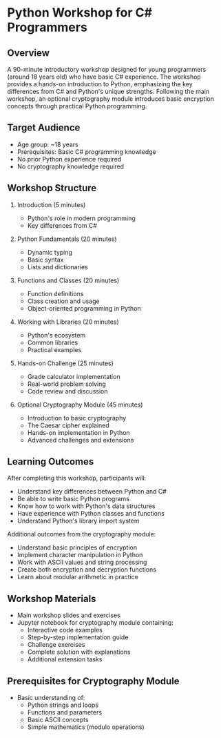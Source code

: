 # Python Workshop for C# Programmers

## Overview
A 90-minute introductory workshop designed for young programmers (around 18 years old) who have basic C# experience. The workshop provides a hands-on introduction to Python, emphasizing the key differences from C# and Python's unique strengths. Following the main workshop, an optional cryptography module introduces basic encryption concepts through practical Python programming.

## Target Audience
- Age group: ~18 years 
- Prerequisites: Basic C# programming knowledge
- No prior Python experience required
- No cryptography knowledge required

## Workshop Structure
1. Introduction (5 minutes)
   - Python's role in modern programming 
   - Key differences from C#

2. Python Fundamentals (20 minutes)
   - Dynamic typing
   - Basic syntax
   - Lists and dictionaries

3. Functions and Classes (20 minutes)
   - Function definitions
   - Class creation and usage  
   - Object-oriented programming in Python

4. Working with Libraries (20 minutes)
   - Python's ecosystem
   - Common libraries 
   - Practical examples

5. Hands-on Challenge (25 minutes)  
   - Grade calculator implementation
   - Real-world problem solving
   - Code review and discussion

6. Optional Cryptography Module (45 minutes)
   - Introduction to basic cryptography
   - The Caesar cipher explained
   - Hands-on implementation in Python
   - Advanced challenges and extensions

## Learning Outcomes
After completing this workshop, participants will:
- Understand key differences between Python and C#
- Be able to write basic Python programs 
- Know how to work with Python's data structures
- Have experience with Python classes and functions
- Understand Python's library import system

Additional outcomes from the cryptography module:
- Understand basic principles of encryption
- Implement character manipulation in Python
- Work with ASCII values and string processing
- Create both encryption and decryption functions
- Learn about modular arithmetic in practice

## Workshop Materials
- Main workshop slides and exercises
- Jupyter notebook for cryptography module containing:
  - Interactive code examples
  - Step-by-step implementation guide
  - Challenge exercises
  - Complete solution with explanations
  - Additional extension tasks

## Prerequisites for Cryptography Module
- Basic understanding of:
  - Python strings and loops
  - Functions and parameters
  - Basic ASCII concepts
  - Simple mathematics (modulo operations)
